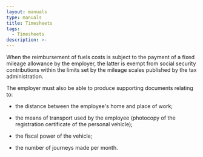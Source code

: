 ```yaml
---
layout: manuals
type: manuals
title: Timesheets
tags:
  - Timesheets
description: >-
---
```


When the reimbursement of fuels costs is subject to the payment of a fixed
mileage allowance by the employer, the latter is exempt from social security
contributions within the limits set by the mileage scales published by the tax
administration.

The employer must also be able to produce supporting documents relating to:

- the distance between the employee's home and place of work;

- the means of transport used by the employee (photocopy of the registration certificate of the personal vehicle);

- the fiscal power of the vehicle;

- the number of journeys made per month.
